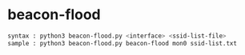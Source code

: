 # beacon-flood
 
```sh
syntax : python3 beacon-flood.py <interface> <ssid-list-file>
sample : python3 beacon-flood.py beacon-flood mon0 ssid-list.txt
```